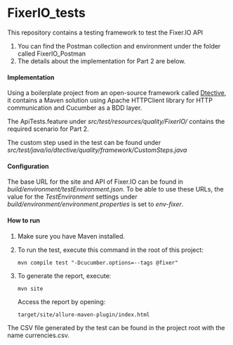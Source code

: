 # FixerIO_tests
This repository contains a testing framework to test the Fixer.IO API

1. You can find the Postman collection and environment under the folder called FixerIO_Postman
2. The details about the implementation for Part 2 are below.


#### Implementation

Using a boilerplate project from an open-source framework called [Dtective](http://dtective.io), it contains a Maven solution using Apache HTTPClient library for HTTP communication and Cucumber as a BDD layer.

The ApiTests.feature under *src/test/resources/quality/FixerIO/* contains the required scenario for Part 2.

The custom step used in the test can be found under *src/test/java/io/dtective/quality/framework/CustomSteps.java*

#### Configuration

The base URL for the site and API of Fixer.IO can be found in *build/environment/testEnvironment.json*.
To be able to use these URLs, the value for the *TestEnvironment* settings under *build/environment/environment.properties* is set to *env-fixer*.  


#### How to run

1. Make sure you have Maven installed.
2. To run the test, execute this command in the root of this project:

    `mvn compile test "-Dcucumber.options=--tags @fixer"`
    
3. To generate the report, execute:

    `mvn site`
    
    Access the report by opening:
    
    `target/site/allure-maven-plugin/index.html`
    
The CSV file generated by the test can be found in the project root with the name currencies.csv.






 